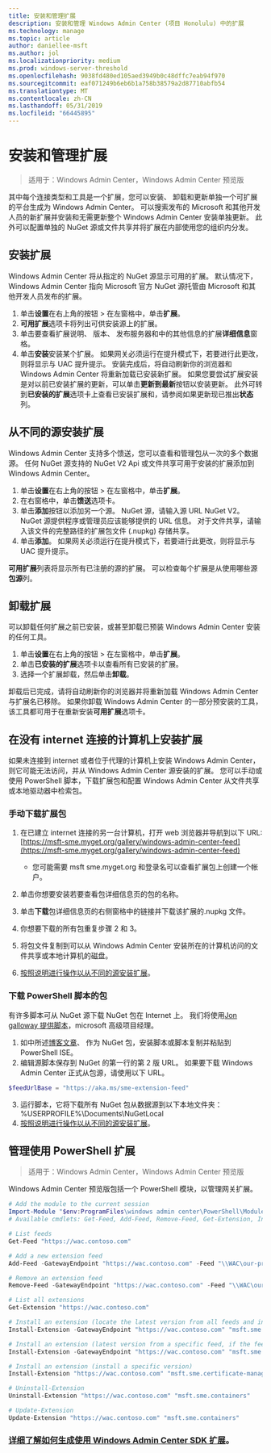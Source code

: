 ```yaml
---
title: 安装和管理扩展
description: 安装和管理 Windows Admin Center (项目 Honolulu) 中的扩展
ms.technology: manage
ms.topic: article
author: daniellee-msft
ms.author: jol
ms.localizationpriority: medium
ms.prod: windows-server-threshold
ms.openlocfilehash: 9038fd480ed105aed3949b0c48dffc7eab94f970
ms.sourcegitcommit: eaf071249b6eb6b1a758b38579a2d87710abfb54
ms.translationtype: MT
ms.contentlocale: zh-CN
ms.lasthandoff: 05/31/2019
ms.locfileid: "66445895"
---
```

# <a name="install-and-manage-extensions"></a>安装和管理扩展

>适用于：Windows Admin Center，Windows Admin Center 预览版

其中每个连接类型和工具是一个扩展，您可以安装、 卸载和更新单独一个可扩展的平台生成为 Windows Admin Center。 可以搜索发布的 Microsoft 和其他开发人员的新扩展并安装和无需更新整个 Windows Admin Center 安装单独更新。 此外可以配置单独的 NuGet 源或文件共享并将扩展在内部使用您的组织内分发。

## <a name="installing-an-extension"></a>安装扩展

Windows Admin Center 将从指定的 NuGet 源显示可用的扩展。 默认情况下，Windows Admin Center 指向 Microsoft 官方 NuGet 源托管由 Microsoft 和其他开发人员发布的扩展。

1. 单击**设置**在右上角的按钮 > 在左窗格中，单击**扩展**。 
2. **可用扩展**选项卡将列出可供安装源上的扩展。
3. 单击要查看扩展说明、 版本、 发布服务器和中的其他信息的扩展**详细信息**窗格。
4. 单击**安装**安装某个扩展。 如果网关必须运行在提升模式下，若要进行此更改，则将显示与 UAC 提升提示。 安装完成后，将自动刷新你的浏览器和 Windows Admin Center 将重新加载已安装新扩展。 如果您要尝试扩展安装是对以前已安装扩展的更新，可以单击**更新到最新**按钮以安装更新。 此外可转到**已安装的扩展**选项卡上查看已安装扩展和，请参阅如果更新现已推出**状态**列。

## <a name="installing-extensions-from-a-different-feed"></a>从不同的源安装扩展

Windows Admin Center 支持多个馈送，您可以查看和管理包从一次的多个数据源。 任何 NuGet 源支持的 NuGet V2 Api 或文件共享可用于安装的扩展添加到 Windows Admin Center。

1. 单击**设置**在右上角的按钮 > 在左窗格中，单击**扩展**。
2. 在右窗格中，单击**馈送**选项卡。
3. 单击**添加**按钮以添加另一个源。 NuGet 源，请输入源 URL NuGet V2。 NuGet 源提供程序或管理员应该能够提供的 URL 信息。 对于文件共享，请输入该文件的完整路径的扩展包文件 (.nupkg) 存储共享。
4. 单击**添加**。 如果网关必须运行在提升模式下，若要进行此更改，则将显示与 UAC 提升提示。

**可用扩展**列表将显示所有已注册的源的扩展。 可以检查每个扩展是从使用哪些源**包源**列。

## <a name="uninstalling-an-extension"></a>卸载扩展

可以卸载任何扩展之前已安装，或甚至卸载已预装 Windows Admin Center 安装的任何工具。

1. 单击**设置**在右上角的按钮 > 在左窗格中，单击**扩展**。 
2. 单击**已安装的扩展**选项卡以查看所有已安装的扩展。
3. 选择一个扩展卸载，然后单击**卸载**。

卸载后已完成，请将自动刷新你的浏览器并将重新加载 Windows Admin Center 与扩展名已移除。 如果你卸载 Windows Admin Center 的一部分预安装的工具，该工具都可用于在重新安装**可用扩展**选项卡。

## <a name="installing-extensions-on-a-computer-without-internet-connectivity"></a>在没有 internet 连接的计算机上安装扩展

如果未连接到 internet 或者位于代理的计算机上安装 Windows Admin Center，则它可能无法访问，并从 Windows Admin Center 源安装的扩展。 您可以手动或使用 PowerShell 脚本，下载扩展包和配置 Windows Admin Center 从文件共享或本地驱动器中检索包。

### <a name="manually-downloading-extension-packages"></a>手动下载扩展包

1. 在已建立 internet 连接的另一台计算机，打开 web 浏览器并导航到以下 URL: [https://msft-sme.myget.org/gallery/windows-admin-center-feed](https://msft-sme.myget.org/gallery/windows-admin-center-feed) 

   * 您可能需要 msft sme.myget.org 和登录名可以查看扩展包上创建一个帐户。

2. 单击你想要安装若要查看包详细信息页的包的名称。
3. 单击**下载**包详细信息页的右侧窗格中的链接并下载该扩展的.nupkg 文件。
4. 你想要下载的所有包重复步骤 2 和 3。
5. 将包文件复制到可以从 Windows Admin Center 安装所在的计算机访问的文件共享或本地计算机的磁盘。
6. [按照说明进行操作以从不同的源安装扩展](#installing-extensions-from-a-different-feed)。

### <a name="downloading-packages-with-a-powershell-script"></a>下载 PowerShell 脚本的包

有许多脚本可从 NuGet 源下载 NuGet 包在 Internet 上。 我们将使用[Jon galloway 提供脚本](https://weblogs.asp.net/jongalloway/downloading-a-local-nuget-repository-with-powershell)，microsoft 高级项目经理。

1. 如中所述[博客文章](https://weblogs.asp.net/jongalloway/downloading-a-local-nuget-repository-with-powershell)、 作为 NuGet 包，安装脚本或脚本复制并粘贴到 PowerShell ISE。
2. 编辑源脚本保存到 NuGet 的第一行的第 2 版 URL。 如果要下载 Windows Admin Center 正式从包源，请使用以下 URL。

```powershell
$feedUrlBase = "https://aka.ms/sme-extension-feed"
```

3. 运行脚本，它将下载所有 NuGet 包从数据源到以下本地文件夹： %USERPROFILE%\Documents\NuGetLocal
4. [按照说明进行操作以从不同的源安装扩展](#installing-extensions-from-a-different-feed)。

## <a name="manage-extensions-with-powershell"></a>管理使用 PowerShell 扩展

>适用于：Windows Admin Center，Windows Admin Center 预览版

Windows Admin Center 预览版包括一个 PowerShell 模块，以管理网关扩展。

```powershell
# Add the module to the current session
Import-Module "$env:ProgramFiles\windows admin center\PowerShell\Modules\ExtensionTools"
# Available cmdlets: Get-Feed, Add-Feed, Remove-Feed, Get-Extension, Install-Extension, Uninstall-Extension, Update-Extension

# List feeds
Get-Feed "https://wac.contoso.com"

# Add a new extension feed
Add-Feed -GatewayEndpoint "https://wac.contoso.com" -Feed "\\WAC\our-private-extensions"

# Remove an extension feed
Remove-Feed -GatewayEndpoint "https://wac.contoso.com" -Feed "\\WAC\our-private-extensions"

# List all extensions
Get-Extension "https://wac.contoso.com"

# Install an extension (locate the latest version from all feeds and install it)
Install-Extension -GatewayEndpoint "https://wac.contoso.com" "msft.sme.containers"

# Install an extension (latest version from a specific feed, if the feed is not present, it will be added)
Install-Extension -GatewayEndpoint "https://wac.contoso.com" "msft.sme.containers" -Feed "https://aka.ms/sme-extension-feed"

# Install an extension (install a specific version)
Install-Extension "https://wac.contoso.com" "msft.sme.certificate-manager" "0.133.0"

# Uninstall-Extension
Uninstall-Extension "https://wac.contoso.com" "msft.sme.containers"

# Update-Extension
Update-Extension "https://wac.contoso.com" "msft.sme.containers"
```

### <a name="learn-more-about-building-an-extension-with-the-windows-admin-center-sdkextendextensibility-overviewmd"></a>[详细了解如何生成使用 Windows Admin Center SDK 扩展](../extend/extensibility-overview.md)。